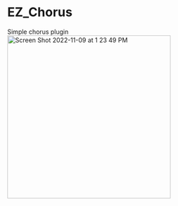 # EZ_Chorus
Simple chorus plugin
<img width="371" alt="Screen Shot 2022-11-09 at 1 23 49 PM" src="https://user-images.githubusercontent.com/102177843/200917254-6b09a6ae-5240-4e74-9fa3-0947eee0162b.png">
